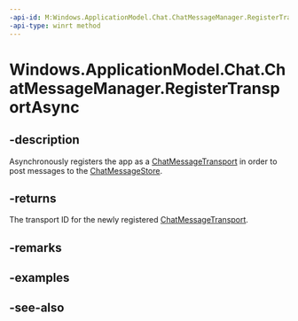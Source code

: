 ----api-id: M:Windows.ApplicationModel.Chat.ChatMessageManager.RegisterTransportAsync
-api-type: winrt method
---<!-- Method syntaxpublic Windows.Foundation.IAsyncOperation<string> RegisterTransportAsync()--># Windows.ApplicationModel.Chat.ChatMessageManager.RegisterTransportAsync## -descriptionAsynchronously registers the app as a [ChatMessageTransport](chatmessagetransport.md) in order to post messages to the [ChatMessageStore](chatmessagestore.md).## -returnsThe transport ID for the newly registered [ChatMessageTransport](chatmessagetransport.md).## -remarks## -examples## -see-also